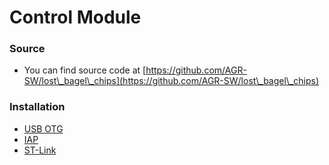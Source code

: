 # Control Module

### Source

* You can find source code at [https://github.com/AGR-SW/lost\_bagel\_chips](https://github.com/AGR-SW/lost\_bagel\_chips)

### Installation

* [USB OTG](usb-otg.md)
* [IAP](iap.md)
* [ST-Link](st-link.md)
